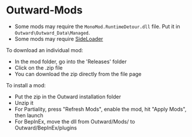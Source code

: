 # Outward-Mods
 
 * Some mods may require the ``MonoMod.RuntimeDetour.dll`` file. Put it in ``Outward\Outward_Data\Managed``.
 * Some mods may require [SideLoader](https://github.com/sinaioutlander/Outward-Sideloader/blob/master/README.md)
 
 To download an individual mod:
 - In the mod folder, go into the 'Releases' folder
 - Click on the .zip file
 - You can download the zip directly from the file page
 
 To install a mod:
 - Put the zip in the Outward installation folder
 - Unzip it
 - For Partiality, press "Refresh Mods", enable the mod, hit "Apply Mods", then launch
 - For BepInEx, move the dll from Outward/Mods/ to Outward/BepInEx/plugins
